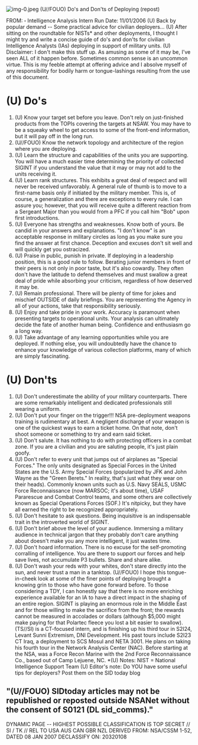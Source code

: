 ![img-0.jpeg](img-0.jpeg)
(U//FOUO) Do's and Don'ts of Deploying (repost)

FROM: $\square$
Intelligence Analysis Intern
Run Date: 11/01/2006
(U) Back by popular demand -- Some practical advice for civilian deployers...
(U) After sitting on the roundtable for NISTs* and other deployments, I thought I might try and write a concise guide of do's and don'ts for civilian Intelligence Analysts (IAs) deploying in support of military units.
(U) Disclaimer: I don't make this stuff up. As amusing as some of it may be, I've seen ALL of it happen before. Sometimes common sense is an uncommon virtue. This is my feeble attempt at offering advice and I absolve myself of any responsibility for bodily harm or tongue-lashings resulting from the use of this document.

# (U) Do's 

1. (U) Know your target set before you leave. Don't rely on just-finished products from the TOPIs covering the targets at NSAW. You may have to be a squeaky wheel to get access to some of the front-end information, but it will pay off in the long run.
2. (U//FOUO) Know the network topology and architecture of the region where you are deploying.
3. (U) Learn the structure and capabilities of the units you are supporting. You will have a much easier time determining the priority of collected SIGINT if you understand the value that it may or may not add to the units receiving it.
4. (U) Learn rank structures. This exhibits a great deal of respect and will never be received unfavorably. A general rule of thumb is to move to a first-name basis only if initiated by the military member. This is, of course, a generalization and there are exceptions to every rule. I can assure you; however, that you will receive quite a different reaction from a Sergeant Major than you would from a PFC if you call him "Bob" upon first introductions.
5. (U) Everyone has strengths and weaknesses. Know both of yours. Be candid in your answers and explanations. "I don't know" is an acceptable response in military circles as long as you make sure you find the answer at first chance. Deception and excuses don't sit well and will quickly get you ostracized.
6. (U) Praise in public, punish in private. If deploying in a leadership position, this is a good rule to follow. Berating junior members in front of their peers is not only in poor taste, but it's also cowardly. They often don't have the latitude to defend themselves and must swallow a great deal of pride while absorbing your criticism, regardless of how deserved it may be.
7. (U) Remain professional. There will be plenty of time for jokes and mischief OUTSIDE of daily briefings. You are representing the Agency in all of your actions, take that responsibility seriously.
8. (U) Enjoy and take pride in your work. Accuracy is paramount when presenting targets to operational units. Your analysis can ultimately decide the fate of another human being. Confidence and enthusiasm go a long way.
9. (U) Take advantage of any learning opportunities while you are deployed. If nothing else,
you will undoubtedly have the chance to enhance your knowledge of various collection platforms, many of which are simply fascinating.

# (U) Don'ts 

1. (U) Don't underestimate the ability of your military counterparts. There are some remarkably intelligent and dedicated professionals still wearing a uniform.
2. (U) Don't put your finger on the trigger!!! NSA pre-deployment weapons training is rudimentary at best. A negligent discharge of your weapon is one of the quickest ways to earn a ticket home. On that note, don't shoot someone or something to try and earn said ticket.
3. (U) Don't salute. It has nothing to do with protecting officers in a combat zone. If you are a civilian and you are saluting people, it's just plain goofy.
4. (U) Don't refer to every unit that jumps out of airplanes as "Special Forces." The only units designated as Special Forces in the United States are the U.S. Army Special Forces (popularized by JFK and John Wayne as the "Green Berets." In reality, that's just what they wear on their heads). Commonly known units such as U.S. Navy SEALS, USMC Force Reconnaissance (now MARSOC; it's about time), USAF Pararescue and Combat Control teams, and some others are collectively known as Special Operations Forces (SOF.) It's nitpicky, but they have all earned the right to be recognized appropriately.
5. (U) Don't hesitate to ask questions. Being inquisitive is an indispensable trait in the introverted world of SIGINT.
6. (U) Don't brief above the level of your audience. Immersing a military audience in technical jargon that they probably don't care anything about doesn't make you any more intelligent, it just wastes time.
7. (U) Don't hoard information. There is no excuse for the self-promoting corralling of intelligence. You are there to support our forces and help save lives, not accumulate P3 bullets. Share and share alike.
8. (U) Don't wash your reds with your whites, don't stare directly into the sun, and never trust a man in a tanktop.
(U//FOUO) I hope this tongue-in-cheek look at some of the finer points of deploying brought a knowing grin to those who have gone forward before. To those considering a TDY, I can honestly say that there is no more enriching experience available for an IA to have a direct impact in the shaping of an entire region. SIGINT is playing an enormous role in the Middle East and for those willing to make the sacrifice from the front; the rewards cannot be measured in accolades or dollars (although \$5,000 might make paying for that Polartec fleece you lost a bit easier to swallow).
(TS//SI) is a CT-focused intern, and is finishing up his third tour in S2I24, Levant Sunni Extremism, DNI Development. His past tours include S2I23 CT Iraq, a deployment to SCS Mosul and NETA 3001. He plans on taking his fourth tour in the Network Analysis Center (NAC). Before starting at the NSA, was a Force Recon Marine with the 2nd Force Reconnaissance Co., based out of Camp Lejuene, NC.
*(U) Notes:
NIST = National Intelligence Support Team
(U) Editor's note: Do YOU have some useful tips for deployers? Post them on the SID today blog

## "(U//FOUO) SIDtoday articles may not be republished or reposted outside NSANet without the consent of S0121 (DL sid_comms)."
DYNAMIC PAGE -- HIGHEST POSSIBLE CLASSIFICATION IS TOP SECRET // SI / TK // REL TO USA AUS CAN GBR NZL
DERIVED FROM: NSA/CSSM 1-52, DATED 08 JAN 2007 DECLASSIFY ON: 20320108
